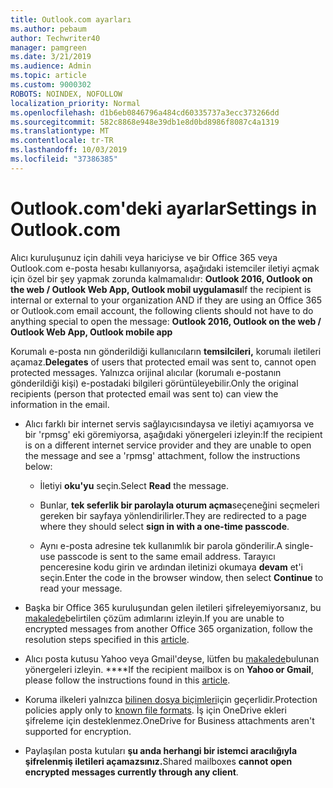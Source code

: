 ```yaml
---
title: Outlook.com ayarları
ms.author: pebaum
author: Techwriter40
manager: pamgreen
ms.date: 3/21/2019
ms.audience: Admin
ms.topic: article
ms.custom: 9000302
ROBOTS: NOINDEX, NOFOLLOW
localization_priority: Normal
ms.openlocfilehash: d1b6eb0846796a484cd60335737a3ecc373266dd
ms.sourcegitcommit: 582c8868e948e39db1e8d0bd8986f8087c4a1319
ms.translationtype: MT
ms.contentlocale: tr-TR
ms.lasthandoff: 10/03/2019
ms.locfileid: "37386385"
---
```

# <a name="settings-in-outlookcom"></a><span data-ttu-id="67232-102">Outlook.com'deki ayarlar</span><span class="sxs-lookup"><span data-stu-id="67232-102">Settings in Outlook.com</span></span>

<span data-ttu-id="67232-103">Alıcı kuruluşunuz için dahili veya hariciyse ve bir Office 365 veya Outlook.com e-posta hesabı kullanıyorsa, aşağıdaki istemciler iletiyi açmak için özel bir şey yapmak zorunda kalmamalıdır: **Outlook 2016, Outlook on the web / Outlook Web App, Outlook mobil uygulaması**</span><span class="sxs-lookup"><span data-stu-id="67232-103">If the recipient is internal or external to your organization AND if they are using an Office 365 or Outlook.com email account, the following clients should not have to do anything special to open the message: **Outlook 2016, Outlook on the web / Outlook Web App, Outlook mobile app**</span></span>

<span data-ttu-id="67232-104">Korumalı e-posta nın gönderildiği kullanıcıların **temsilcileri,** korumalı iletileri açamaz.</span><span class="sxs-lookup"><span data-stu-id="67232-104">**Delegates** of users that protected email was sent to, cannot open protected messages.</span></span> <span data-ttu-id="67232-105">Yalnızca orijinal alıcılar (korumalı e-postanın gönderildiği kişi) e-postadaki bilgileri görüntüleyebilir.</span><span class="sxs-lookup"><span data-stu-id="67232-105">Only the original recipients (person that protected email was sent to) can view the information in the email.</span></span>

- <span data-ttu-id="67232-106">Alıcı farklı bir internet servis sağlayıcısındaysa&nbsp;ve iletiyi açamıyorsa ve bir 'rpmsg' eki göremiyorsa, aşağıdaki yönergeleri izleyin:</span><span class="sxs-lookup"><span data-stu-id="67232-106">If the recipient is on a different internet service provider and they are&nbsp;unable to open the message and see a 'rpmsg' attachment, follow the instructions below:</span></span>
    
    - <span data-ttu-id="67232-107">İletiyi **oku'yu** seçin.</span><span class="sxs-lookup"><span data-stu-id="67232-107">Select **Read** the message.</span></span>
    
    - <span data-ttu-id="67232-108">Bunlar, **tek seferlik bir parolayla oturum açma**seçeneğini seçmeleri gereken bir sayfaya yönlendirilirler.</span><span class="sxs-lookup"><span data-stu-id="67232-108">They are redirected to a page where they should select **sign in with a one-time passcode**.</span></span>
    
    - <span data-ttu-id="67232-109">Aynı e-posta adresine tek kullanımlık bir parola gönderilir.</span><span class="sxs-lookup"><span data-stu-id="67232-109">A single-use passcode is sent to the same email address.</span></span> <span data-ttu-id="67232-110">Tarayıcı penceresine kodu girin ve ardından iletinizi okumaya **devam** et'i seçin.</span><span class="sxs-lookup"><span data-stu-id="67232-110">Enter the code in the browser window, then select **Continue** to read your message.</span></span>

- <span data-ttu-id="67232-111">Başka bir Office 365 kuruluşundan gelen iletileri şifreleyemiyorsanız, bu [makalede](https://support.office.com/article/known-issues-opening-irm-protected-emails-sent-from-users-in-other-office-365-organizations-0dec0593-a05d-4aa2-8445-9311ebab3164)belirtilen çözüm adımlarını izleyin.</span><span class="sxs-lookup"><span data-stu-id="67232-111">If you are unable to encrypted messages from another Office 365 organization, follow the resolution steps specified in this [article](https://support.office.com/article/known-issues-opening-irm-protected-emails-sent-from-users-in-other-office-365-organizations-0dec0593-a05d-4aa2-8445-9311ebab3164).</span></span>

- <span data-ttu-id="67232-112">Alıcı posta kutusu Yahoo veya Gmail'deyse,</span> lütfen bu [makalede](https://support.office.com/article/how-do-i-open-a-protected-message-1157a286-8ecc-4b1e-ac43-2a608fbf3098)bulunan yönergeleri izleyin. \*\*\*\*</span><span class="sxs-lookup"><span data-stu-id="67232-112">If the recipient mailbox is on **Yahoo or Gmail**, please follow the instructions</span> found in this [article](https://support.office.com/article/how-do-i-open-a-protected-message-1157a286-8ecc-4b1e-ac43-2a608fbf3098).</span></span>

- <span data-ttu-id="67232-113">Koruma ilkeleri yalnızca [bilinen dosya biçimleri](https://docs.microsoft.com/azure/information-protection/rms-client/client-admin-guide-file-types)için geçerlidir.</span><span class="sxs-lookup"><span data-stu-id="67232-113">Protection policies apply only to [known file formats](https://docs.microsoft.com/azure/information-protection/rms-client/client-admin-guide-file-types).</span></span> <span data-ttu-id="67232-114">İş için OneDrive ekleri şifreleme için desteklenmez.</span><span class="sxs-lookup"><span data-stu-id="67232-114">OneDrive for Business attachments aren't supported for encryption.</span></span>

- <span data-ttu-id="67232-115">Paylaşılan posta kutuları **şu anda herhangi bir istemci aracılığıyla şifrelenmiş iletileri açamazsınız.**</span><span class="sxs-lookup"><span data-stu-id="67232-115">Shared mailboxes **cannot open encrypted messages currently through any client**.</span></span> 
